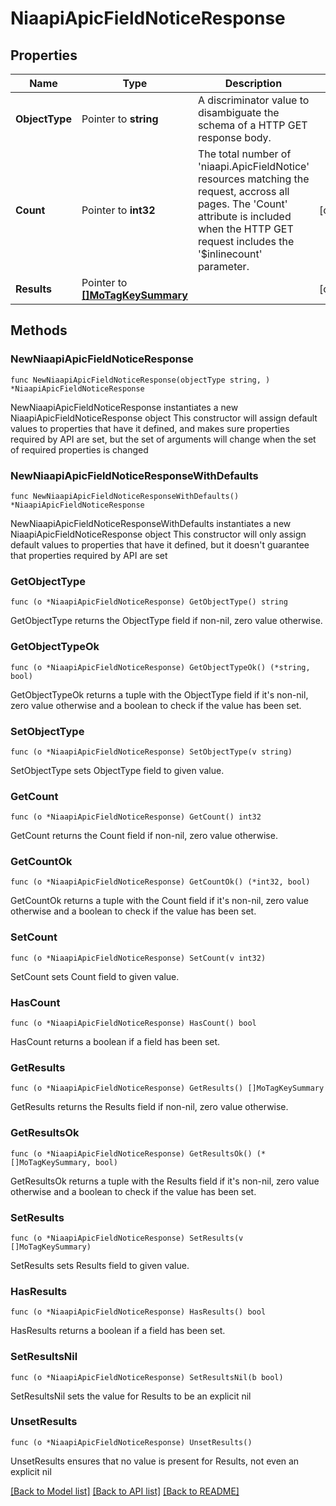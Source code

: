 # NiaapiApicFieldNoticeResponse

## Properties

Name | Type | Description | Notes
------------ | ------------- | ------------- | -------------
**ObjectType** | Pointer to **string** | A discriminator value to disambiguate the schema of a HTTP GET response body. | 
**Count** | Pointer to **int32** | The total number of &#39;niaapi.ApicFieldNotice&#39; resources matching the request, accross all pages. The &#39;Count&#39; attribute is included when the HTTP GET request includes the &#39;$inlinecount&#39; parameter. | [optional] 
**Results** | Pointer to [**[]MoTagKeySummary**](MoTagKeySummary.md) |  | [optional] 

## Methods

### NewNiaapiApicFieldNoticeResponse

`func NewNiaapiApicFieldNoticeResponse(objectType string, ) *NiaapiApicFieldNoticeResponse`

NewNiaapiApicFieldNoticeResponse instantiates a new NiaapiApicFieldNoticeResponse object
This constructor will assign default values to properties that have it defined,
and makes sure properties required by API are set, but the set of arguments
will change when the set of required properties is changed

### NewNiaapiApicFieldNoticeResponseWithDefaults

`func NewNiaapiApicFieldNoticeResponseWithDefaults() *NiaapiApicFieldNoticeResponse`

NewNiaapiApicFieldNoticeResponseWithDefaults instantiates a new NiaapiApicFieldNoticeResponse object
This constructor will only assign default values to properties that have it defined,
but it doesn't guarantee that properties required by API are set

### GetObjectType

`func (o *NiaapiApicFieldNoticeResponse) GetObjectType() string`

GetObjectType returns the ObjectType field if non-nil, zero value otherwise.

### GetObjectTypeOk

`func (o *NiaapiApicFieldNoticeResponse) GetObjectTypeOk() (*string, bool)`

GetObjectTypeOk returns a tuple with the ObjectType field if it's non-nil, zero value otherwise
and a boolean to check if the value has been set.

### SetObjectType

`func (o *NiaapiApicFieldNoticeResponse) SetObjectType(v string)`

SetObjectType sets ObjectType field to given value.


### GetCount

`func (o *NiaapiApicFieldNoticeResponse) GetCount() int32`

GetCount returns the Count field if non-nil, zero value otherwise.

### GetCountOk

`func (o *NiaapiApicFieldNoticeResponse) GetCountOk() (*int32, bool)`

GetCountOk returns a tuple with the Count field if it's non-nil, zero value otherwise
and a boolean to check if the value has been set.

### SetCount

`func (o *NiaapiApicFieldNoticeResponse) SetCount(v int32)`

SetCount sets Count field to given value.

### HasCount

`func (o *NiaapiApicFieldNoticeResponse) HasCount() bool`

HasCount returns a boolean if a field has been set.

### GetResults

`func (o *NiaapiApicFieldNoticeResponse) GetResults() []MoTagKeySummary`

GetResults returns the Results field if non-nil, zero value otherwise.

### GetResultsOk

`func (o *NiaapiApicFieldNoticeResponse) GetResultsOk() (*[]MoTagKeySummary, bool)`

GetResultsOk returns a tuple with the Results field if it's non-nil, zero value otherwise
and a boolean to check if the value has been set.

### SetResults

`func (o *NiaapiApicFieldNoticeResponse) SetResults(v []MoTagKeySummary)`

SetResults sets Results field to given value.

### HasResults

`func (o *NiaapiApicFieldNoticeResponse) HasResults() bool`

HasResults returns a boolean if a field has been set.

### SetResultsNil

`func (o *NiaapiApicFieldNoticeResponse) SetResultsNil(b bool)`

 SetResultsNil sets the value for Results to be an explicit nil

### UnsetResults
`func (o *NiaapiApicFieldNoticeResponse) UnsetResults()`

UnsetResults ensures that no value is present for Results, not even an explicit nil

[[Back to Model list]](../README.md#documentation-for-models) [[Back to API list]](../README.md#documentation-for-api-endpoints) [[Back to README]](../README.md)



